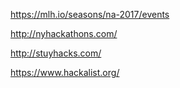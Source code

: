 https://mlh.io/seasons/na-2017/events

http://nyhackathons.com/

http://stuyhacks.com/

https://www.hackalist.org/
